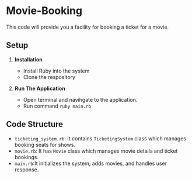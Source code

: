 # Movie-Booking
This code will provide you a facility for booking a ticket for a movie.


## Setup

1. **Installation**
    - Install Ruby into the system
    - Clone the respository

2. **Run The Application**
    - Open terminal and navihgate to the application.
    - Run command `ruby main.rb`

## Code Structure

- `ticketing_system.rb`: It contains `TicketingSystem` class which manages booking seats for shows.
- `movie.rb`: It has `Movie` class which manages movie details and ticket bookings.
- `main.rb`:It initializes the system, adds movies, and handles user response.